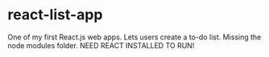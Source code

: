 # react-list-app
One of my first React.js web apps. Lets users create a to-do list.
Missing the node modules folder. NEED REACT INSTALLED TO RUN!
